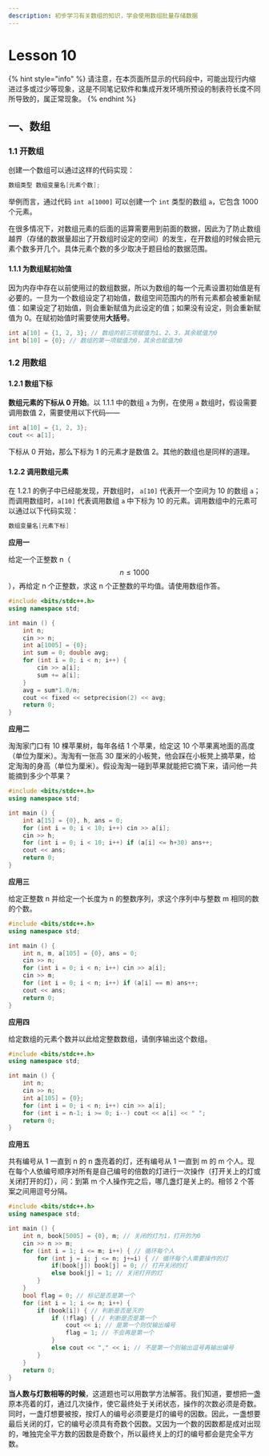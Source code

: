 ```yaml
---
description: 初步学习有关数组的知识，学会使用数组批量存储数据
---
```


# Lesson 10

{% hint style="info" %}
请注意，在本页面所显示的代码段中，可能出现行内缩进过多或过少等现象，这是不同笔记软件和集成开发环境所预设的制表符长度不同所导致的，属正常现象。
{% endhint %}

## 一、数组

### 1.1 开数组

创建一个数组可以通过这样的代码实现：

```cpp
数组类型 数组变量名[元素个数];
```

举例而言，通过代码 `int a[1000]` 可以创建一个 `int` 类型的数组 `a`，它包含 1000 个元素。

在很多情况下，对数组元素的后面的运算需要用到前面的数据，因此为了防止数组越界（存储的数据量超出了开数组时设定的空间）的发生，在开数组的时候会把元素个数多开几个。具体元素个数的多少取决于题目给的数据范围。

#### 1.1.1 为数组赋初始值

因为内存中存在以前使用过的数组数据，所以为数组的每一个元素设置初始值是有必要的。一旦为一个数组设定了初始值，数组空间范围内的所有元素都会被重新赋值：如果设定了初始值，则会重新赋值为此设定的值；如果没有设定，则会重新赋值为 0。在赋初始值时需要使用**大括号**。

```cpp
int a[10] = {1, 2, 3}; // 数组的前三项赋值为1、2、3，其余赋值为0
int b[10] = {0}; // 数组的第一项赋值为0，其余也赋值为0
```

### 1.2 用数组

#### 1.2.1 数组下标

**数组元素的下标从 0 开始**。以 1.1.1 中的数组 `a` 为例，在使用 `a` 数组时，假设需要调用数值 2，需要使用以下代码——

```cpp
int a[10] = {1, 2, 3};
cout << a[1];
```

下标从 0 开始，那么下标为 1 的元素才是数值 2。其他的数组也是同样的道理。

#### 1.2.2 调用数组元素

在 1.2.1 的例子中已经能发现，开数组时， `a[10]` 代表开一个空间为 10 的数组 `a`；而调用数组时，`a[10]` 代表调用数组 `a` 中下标为 10 的元素。调用数组中的元素可以通过以下代码实现：

```cpp
数组变量名[元素下标]
```

**应用一**

给定一个正整数 n（$$n \le 1000$$），再给定 n 个正整数，求这 n 个正整数的平均值。请使用数组作答。

```cpp
#include <bits/stdc++.h>
using namespace std;

int main () {
	int n;
	cin >> n;
	int a[1005] = {0};
	int sum = 0; double avg;
	for (int i = 0; i < n; i++) {
		cin >> a[i];
		sum += a[i];
	}
	avg = sum*1.0/n;
	cout << fixed << setprecision(2) << avg;
	return 0;
}
```

**应用二**

淘淘家门口有 10 棵苹果树，每年各结 1 个苹果，给定这 10 个苹果离地面的高度（单位为厘米）。淘淘有一张高 30 厘米的小板凳，他会踩在小板凳上摘苹果，给定淘淘的身高（单位为厘米）。假设淘淘一碰到苹果就能把它摘下来，请问他一共能摘到多少个苹果？

```cpp
#include <bits/stdc++.h>
using namespace std;

int main () {
	int a[15] = {0}, h, ans = 0;
	for (int i = 0; i < 10; i++) cin >> a[i];
	cin >> h;
	for (int i = 0; i < 10; i++) if (a[i] <= h+30) ans++;
	cout << ans;
	return 0;
}
```

**应用三**

给定正整数 n 并给定一个长度为 n 的整数序列，求这个序列中与整数 m 相同的数的个数。

```cpp
#include <bits/stdc++.h>
using namespace std;

int main () {
	int n, m, a[105] = {0}, ans = 0;
	cin >> n;
	for (int i = 0; i < n; i++) cin >> a[i];
	cin >> m;
	for (int i = 0; i < n; i++) if (a[i] == m) ans++;
	cout << ans;
	return 0;
}
```

**应用四**

给定数组的元素个数并以此给定整数数组，请倒序输出这个数组。

```cpp
#include <bits/stdc++.h>
using namespace std;

int main () {
	int n;
	cin >> n;
	int a[105] = {0};
	for (int i = 0; i < n; i++) cin >> a[i];
	for (int i = n-1; i >= 0; i--) cout << a[i] << " ";
	return 0;
}
```

**应用五**

共有编号从 1 一直到 n 的 n 盏亮着的灯，还有编号从 1 一直到 m 的 m 个人。现在每个人依编号顺序对所有是自己编号的倍数的灯进行一次操作（打开关上的灯或关闭打开的灯），问：到第 m 个人操作完之后，哪几盏灯是关上的。相邻 2 个答案之间用逗号分隔。

```cpp
#include <bits/stdc++.h>
using namespace std;

int main () {
	int n, book[5005] = {0}, m; // 关闭的灯为1，打开的为0
	cin >> n >> m;
	for (int i = 1; i <= m; i++) { // 循环每个人
		for (int j = i; j <= n; j+=i) { // 循环每个人需要操作的灯
			if(book[j]) book[j] = 0; // 打开关闭的灯
			else book[j] = 1; // 关闭打开的灯
		}
	}
	bool flag = 0; // 标记是否是第一个
	for (int i = 1; i <= n; i++) {
		if (book[i]) { // 判断是否是灭的
			if (!flag) { // 判断是否是第一个
				cout << i; // 是第一个则仅输出编号
				flag = 1; // 不会再是第一个
			}
			else cout << "," << i; // 不是第一个则输出逗号再输出编号
		}
	}
	return 0;
}
```

**当人数与灯数相等的时候**，这道题也可以用数学方法解答。我们知道，要想把一盏原本亮着的灯，通过几次操作，使它最终处于关闭状态，操作的次数必须是奇数。同时，一盏灯想要被按，按灯人的编号必须要是灯的编号的因数。因此，一盏想要最后关闭的灯，它的编号必须具有奇数个因数。又因为一个数的因数都是成对出现的，唯独完全平方数的因数是奇数个，所以最终关上的灯的编号都会是完全平方数。
